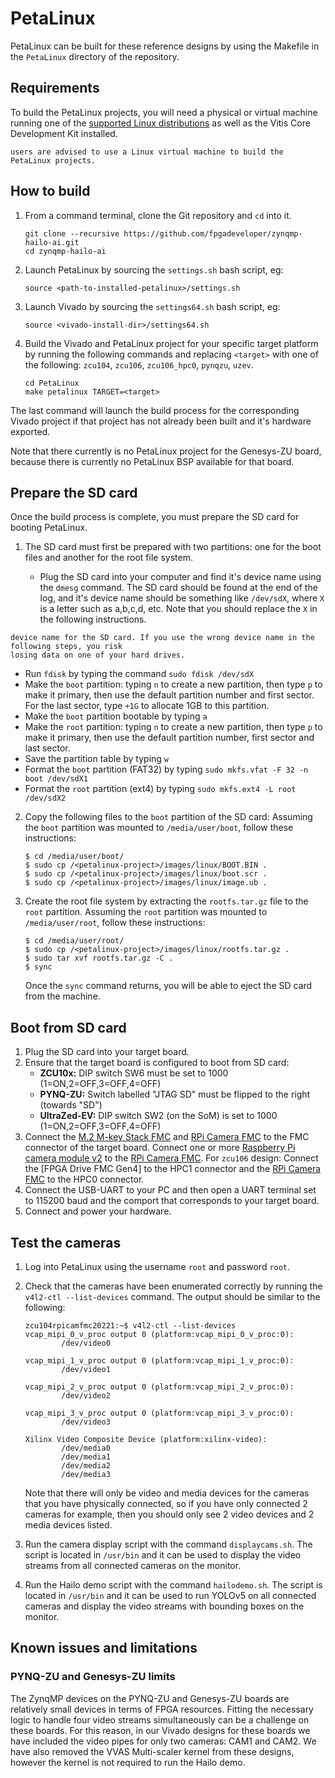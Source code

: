 # PetaLinux

PetaLinux can be built for these reference designs by using the Makefile in the `PetaLinux` directory
of the repository.

## Requirements

To build the PetaLinux projects, you will need a physical or virtual machine running one of the 
[supported Linux distributions] as well as the Vitis Core Development Kit installed.

```{attention} You cannot build the PetaLinux projects in the Windows operating system. Windows
users are advised to use a Linux virtual machine to build the PetaLinux projects.
```

## How to build

1. From a command terminal, clone the Git repository and `cd` into it.
   ```
   git clone --recursive https://github.com/fpgadeveloper/zynqmp-hailo-ai.git
   cd zynqmp-hailo-ai
   ```
2. Launch PetaLinux by sourcing the `settings.sh` bash script, eg:
   ```
   source <path-to-installed-petalinux>/settings.sh
   ```
3. Launch Vivado by sourcing the `settings64.sh` bash script, eg:
   ```
   source <vivado-install-dir>/settings64.sh
   ```
4. Build the Vivado and PetaLinux project for your specific target platform by running the following
   commands and replacing `<target>` with one of the following: `zcu104`, `zcu106`, `zcu106_hpc0`, `pynqzu`, `uzev`.
   ```
   cd PetaLinux
   make petalinux TARGET=<target>
   ```
   
The last command will launch the build process for the corresponding Vivado project if that project
has not already been built and it's hardware exported.

Note that there currently is no PetaLinux project for the Genesys-ZU board, because there is currently
no PetaLinux BSP available for that board.

## Prepare the SD card

Once the build process is complete, you must prepare the SD card for booting PetaLinux.

1. The SD card must first be prepared with two partitions: one for the boot files and another 
   for the root file system.

   * Plug the SD card into your computer and find it's device name using the `dmesg` command.
     The SD card should be found at the end of the log, and it's device name should be something
     like `/dev/sdX`, where `X` is a letter such as a,b,c,d, etc. Note that you should replace
     the `X` in the following instructions.
     
```{warning} Do not continue these steps until you are certain that you have found the correct
device name for the SD card. If you use the wrong device name in the following steps, you risk
losing data on one of your hard drives.
```
   * Run `fdisk` by typing the command `sudo fdisk /dev/sdX`
   * Make the `boot` partition: typing `n` to create a new partition, then type `p` to make 
     it primary, then use the default partition number and first sector. For the last sector, type 
     `+1G` to allocate 1GB to this partition.
   * Make the `boot` partition bootable by typing `a`
   * Make the `root` partition: typing `n` to create a new partition, then type `p` to make 
     it primary, then use the default partition number, first sector and last sector.
   * Save the partition table by typing `w`
   * Format the `boot` partition (FAT32) by typing `sudo mkfs.vfat -F 32 -n boot /dev/sdX1`
   * Format the `root` partition (ext4) by typing `sudo mkfs.ext4 -L root /dev/sdX2`

2. Copy the following files to the `boot` partition of the SD card:
   Assuming the `boot` partition was mounted to `/media/user/boot`, follow these instructions:
   ```
   $ cd /media/user/boot/
   $ sudo cp /<petalinux-project>/images/linux/BOOT.BIN .
   $ sudo cp /<petalinux-project>/images/linux/boot.scr .
   $ sudo cp /<petalinux-project>/images/linux/image.ub .
   ```

3. Create the root file system by extracting the `rootfs.tar.gz` file to the `root` partition.
   Assuming the `root` partition was mounted to `/media/user/root`, follow these instructions:
   ```
   $ cd /media/user/root/
   $ sudo cp /<petalinux-project>/images/linux/rootfs.tar.gz .
   $ sudo tar xvf rootfs.tar.gz -C .
   $ sync
   ```
   
   Once the `sync` command returns, you will be able to eject the SD card from the machine.

## Boot from SD card

1. Plug the SD card into your target board.
2. Ensure that the target board is configured to boot from SD card:
   * **ZCU10x:** DIP switch SW6 must be set to 1000 (1=ON,2=OFF,3=OFF,4=OFF)
   * **PYNQ-ZU:** Switch labelled "JTAG SD" must be flipped to the right (towards "SD")
   * **UltraZed-EV:** DIP switch SW2 (on the SoM) is set to 1000 (1=ON,2=OFF,3=OFF,4=OFF)
3. Connect the [M.2 M-key Stack FMC] and [RPi Camera FMC] to the FMC connector of the target board. Connect one or more
   [Raspberry Pi camera module v2] to the [RPi Camera FMC].
   For `zcu106` design: Connect the [FPGA Drive FMC Gen4] to the HPC1 connector and the [RPi Camera FMC] to the HPC0
   connector.
4. Connect the USB-UART to your PC and then open a UART terminal set to 115200 baud and the 
   comport that corresponds to your target board.
5. Connect and power your hardware.

## Test the cameras

1. Log into PetaLinux using the username `root` and password `root`.
2. Check that the cameras have been enumerated correctly by running the `v4l2-ctl --list-devices` command.
   The output should be similar to the following:
   ```
   zcu104rpicamfmc20221:~$ v4l2-ctl --list-devices
   vcap_mipi_0_v_proc output 0 (platform:vcap_mipi_0_v_proc:0):
           /dev/video0
   
   vcap_mipi_1_v_proc output 0 (platform:vcap_mipi_1_v_proc:0):
           /dev/video1
   
   vcap_mipi_2_v_proc output 0 (platform:vcap_mipi_2_v_proc:0):
           /dev/video2
   
   vcap_mipi_3_v_proc output 0 (platform:vcap_mipi_3_v_proc:0):
           /dev/video3
   
   Xilinx Video Composite Device (platform:xilinx-video):
           /dev/media0
           /dev/media1
           /dev/media2
           /dev/media3
   ```
   Note that there will only be video and media devices for the cameras that you have physically
   connected, so if you have only connected 2 cameras for example, then you should only see 2 video devices
   and 2 media devices listed.

3. Run the camera display script with the command `displaycams.sh`.
   The script is located in `/usr/bin` and it can be used to display the video streams from all connected
   cameras on the monitor.

4. Run the Hailo demo script with the command `hailodemo.sh`.
   The script is located in `/usr/bin` and it can be used to run YOLOv5 on all connected cameras and display
   the video streams with bounding boxes on the monitor.


## Known issues and limitations

### PYNQ-ZU and Genesys-ZU limits

The ZynqMP devices on the PYNQ-ZU and Genesys-ZU boards are relatively small devices in terms of FPGA resources.
Fitting the necessary logic to handle four video streams simultaneously can be a challenge on these boards. 
For this reason, in our Vivado designs for these boards we have included the video pipes for only two cameras:
CAM1 and CAM2. We have also removed the VVAS Multi-scaler kernel from these designs, however the kernel is not
required to run the Hailo demo.


[RPi Camera FMC]: https://camerafmc.com/docs/rpi-camera-fmc/overview/
[M.2 M-key Stack FMC]: https://www.fpgadrive.com/docs/m2-mkey-stack-fmc/overview/
[Raspberry Pi camera module v2]: https://www.raspberrypi.com/products/camera-module-v2/
[supported Linux distributions]: https://docs.xilinx.com/r/2022.1-English/ug1144-petalinux-tools-reference-guide/Setting-Up-Your-Environment
[Video Processing Subsystem IP]: https://docs.xilinx.com/r/en-US/pg231-v-proc-ss


